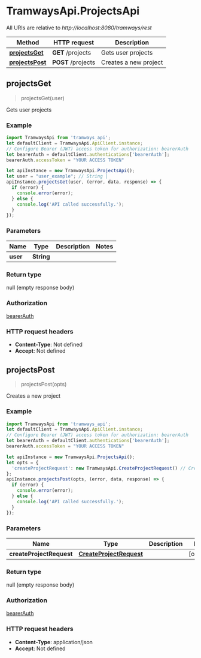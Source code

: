 # TramwaysApi.ProjectsApi

All URIs are relative to *http://localhost:8080/tramways/rest*

Method | HTTP request | Description
------------- | ------------- | -------------
[**projectsGet**](ProjectsApi.md#projectsGet) | **GET** /projects | Gets user projects
[**projectsPost**](ProjectsApi.md#projectsPost) | **POST** /projects | Creates a new project



## projectsGet

> projectsGet(user)

Gets user projects

### Example

```javascript
import TramwaysApi from 'tramways_api';
let defaultClient = TramwaysApi.ApiClient.instance;
// Configure Bearer (JWT) access token for authorization: bearerAuth
let bearerAuth = defaultClient.authentications['bearerAuth'];
bearerAuth.accessToken = "YOUR ACCESS TOKEN"

let apiInstance = new TramwaysApi.ProjectsApi();
let user = "user_example"; // String | 
apiInstance.projectsGet(user, (error, data, response) => {
  if (error) {
    console.error(error);
  } else {
    console.log('API called successfully.');
  }
});
```

### Parameters


Name | Type | Description  | Notes
------------- | ------------- | ------------- | -------------
 **user** | **String**|  | 

### Return type

null (empty response body)

### Authorization

[bearerAuth](../README.md#bearerAuth)

### HTTP request headers

- **Content-Type**: Not defined
- **Accept**: Not defined


## projectsPost

> projectsPost(opts)

Creates a new project

### Example

```javascript
import TramwaysApi from 'tramways_api';
let defaultClient = TramwaysApi.ApiClient.instance;
// Configure Bearer (JWT) access token for authorization: bearerAuth
let bearerAuth = defaultClient.authentications['bearerAuth'];
bearerAuth.accessToken = "YOUR ACCESS TOKEN"

let apiInstance = new TramwaysApi.ProjectsApi();
let opts = {
  'createProjectRequest': new TramwaysApi.CreateProjectRequest() // CreateProjectRequest | 
};
apiInstance.projectsPost(opts, (error, data, response) => {
  if (error) {
    console.error(error);
  } else {
    console.log('API called successfully.');
  }
});
```

### Parameters


Name | Type | Description  | Notes
------------- | ------------- | ------------- | -------------
 **createProjectRequest** | [**CreateProjectRequest**](CreateProjectRequest.md)|  | [optional] 

### Return type

null (empty response body)

### Authorization

[bearerAuth](../README.md#bearerAuth)

### HTTP request headers

- **Content-Type**: application/json
- **Accept**: Not defined

